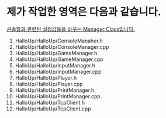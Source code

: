 # 제가 작업한 영역은 다음과 같습니다.

[콘솔창과 관련된 설정값들을 바꾸는 Manager Class입니다.]()
1. HalloUp/HalloUp/ConsoleManaher.h
2. HalloUp/HalloUp/ConsoleManager.cpp
3. HalloUp/HalloUp/GameManager.h
4. HalloUp/HalloUp/GameManager.cpp
5. HalloUp/HalloUp/InputManager.h
6. HalloUp/HalloUp/InputManager.cpp
7. HalloUp/HalloUp/Player.h
8. HalloUp/HalloUp/Player.cpp
9. HalloUp/HalloUp/PrintManager.h
10. HalloUp/HalloUp/PrintManager.cpp
11. HalloUp/HalloUp/TcpClient.h
12. HalloUp/HalloUp/TcpClient.cpp
